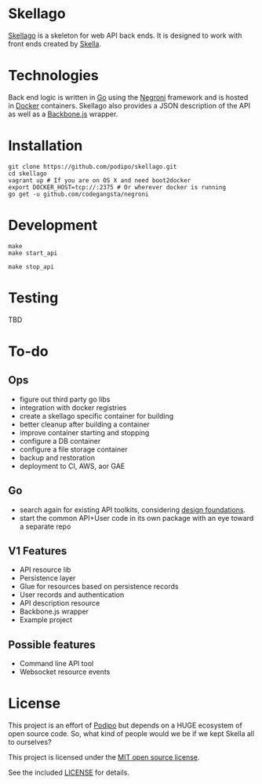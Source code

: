 # Skellago

[Skellago](https://github.com/podipo/skellago/) is a skeleton for web API back ends.  It is designed to work with front ends created by [Skella](https://github.com/podipo/skella/).

# Technologies

Back end logic is written in [Go](http://golang.org/) using the [Negroni](http://negroni.codegangsta.io/) framework and is hosted in [Docker](https://www.docker.com) containers.  Skellago also provides a JSON description of the API as well as a [Backbone.js](http://backbonejs.org/) wrapper.

# Installation

	git clone https://github.com/podipo/skellago.git
	cd skellago
	vagrant up # If you are on OS X and need boot2docker 
	export DOCKER_HOST=tcp://:2375 # Or wherever docker is running
	go get -u github.com/codegangsta/negroni

# Development

	make
	make start_api

	make stop_api

# Testing

TBD

# To-do

## Ops

- figure out third party go libs
- integration with docker registries
- create a skellago specific container for building
- better cleanup after building a container
- improve container starting and stopping
- configure a DB container
- configure a file storage container
- backup and restoration
- deployment to CI, AWS, aor GAE

## Go

- search again for existing API toolkits, considering [design foundations](https://github.com/interagent/http-api-design/blob/master/README.md).
- start the common API+User code in its own package with an eye toward a separate repo

## V1 Features

- API resource lib
- Persistence layer
- Glue for resources based on persistence records
- User records and authentication
- API description resource
- Backbone.js wrapper
- Example project

## Possible features

- Command line API tool
- Websocket resource events

# License

This project is an effort of [Podipo](http://podipo.com/) but depends on a HUGE ecosystem of open source code.  So, what kind of people would we be if we kept Skella all to ourselves?

This project is licensed under the [MIT open source license](http://opensource.org/licenses/MIT).

See the included [LICENSE](https://github.com/podipo/skellago/blob/master/LICENSE) for details.
